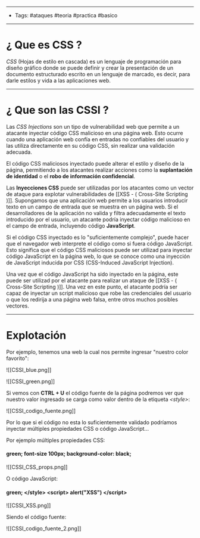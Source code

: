 -----
- Tags: #ataques #teoria #practica #basico 
-----

# ¿ Que es **CSS** ? 

*CSS* (Hojas de estilo en cascada) es un lenguaje de programación para diseño gráfico donde se puede definir y crear la presentación de un documento estructurado escrito en un lenguaje de marcado, es decir, para darle estilos y  vida a las aplicaciones web. 

----

# ¿ Que son las **CSSI** ? 

Las *CSS Injections* son un tipo de vulnerabilidad web que permite a un atacante inyectar código CSS malicioso en una página web. Esto ocurre cuando una aplicación web confía en entradas no confiables del usuario y las utiliza directamente en su código CSS, sin realizar una validación adecuada. 

El código CSS maliciosos inyectado puede alterar el estilo y diseño de la página, permitiendo a los atacantes realizar acciones como la **suplantación de identidad** o el **robo de información confidencial**.

Las **Inyecciones CSS** puede ser utilizadas por los atacantes como un vector de ataque para explotar vulnerabilidades de [[XSS  - ( Cross-Site Scripting )]]. Supongamos que una aplicación web permite a los usuarios introducir texto en un campo de entrada que se muestra en un página web. Si el desarrolladores de la aplicación no valida y filtra adecuadamente  el texto introducido por el usuario, un atacante podría inyectar código malicioso en el campo de entrada, incluyendo código **JavaScript**. 

Si el código CSS inyectado es lo "suficientemente complejo", puede hacer que el navegador web interprete el código como si fuera código JavaScript. Esto significa que el código CSS maliciosos puede ser utilizad para inyectar código JavaScript en la página web, lo que se conoce como una inyección de JavaScript inducida por CSS (CSS-Induced JavaScript Injection). 

Una vez que el código JavaScript ha sido inyectado en la página, este puede ser utilizad por el atacante para realizar un ataque de [[XSS  - ( Cross-Site Scripting )]]. Una vez en este punto, el atacante podría ser capaz de inyectar un script malicioso que robe las credenciales del usuario o que los redirija a una página web falsa, entre otros muchos posibles vectores. 

----

# Explotación 

Por ejemplo, tenemos una web la cual nos permite ingresar "nuestro color favorito": 

![[CSSI_blue.png]]

![[CSSI_green.png]]

Si vemos con **CTRL + U** el código fuente de la página podremos ver que nuestro valor ingresado se carga como valor dentro de la etiqueta *\<style>*: 

![[CSSI_codigo_fuente.png]]

Por lo que si el código no esta lo suficientemente validado podríamos inyectar múltiples propiedades CSS o código JavaScript...

Por ejemplo múltiples propiedades CSS: 

#### green; font-size 100px; background-color: black;
![[CSSI_CSS_props.png]]

O código JavaScript: 

#### green; \</style> \<script> alert("XSS") \</script>
![[CSSI_XSS.png]]

Siendo el código fuente: 

![[CSSI_codigo_fuente_2.png]]